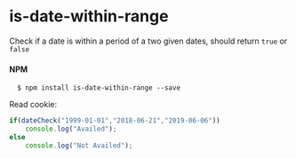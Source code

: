 # is-date-within-range
Check if a date is within a period of a two given dates, 
should return `true` or `false`

#### NPM
```
  $ npm install is-date-within-range --save
```

Read cookie:

```javascript
if(dateCheck("1999-01-01","2018-06-21","2019-06-06"))
    console.log("Availed");
else
    console.log("Not Availed");
```


